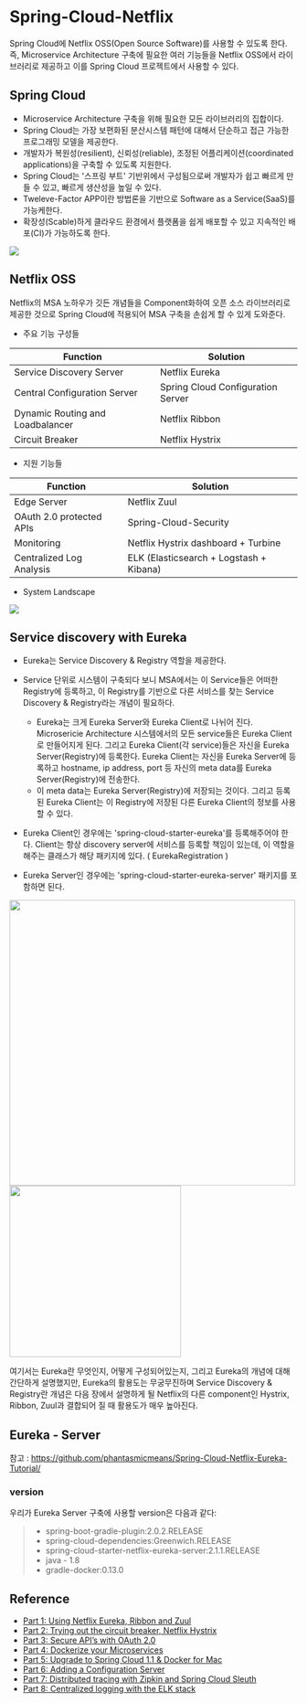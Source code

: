 # Spring-Cloud-Netflix
Spring Cloud에 Netflix OSS(Open Source Software)를 사용할 수 있도록 한다. 즉, Microservice Architecture 구축에 필요한 여러 기능들을 Netflix OSS에서 
라이브러리로 제공하고 이를 Spring Cloud 프로젝트에서 사용할 수 있다.


Spring Cloud
----------------
- Microservice Architecture 구축을 위해 필요한 모든 라이브러리의 집합이다.
- Spring Cloud는 가장 보편화된 분산시스템 패턴에 대해서 단순하고 접근 가능한 프로그래밍 모델을 제공한다.
- 개발자가 복원성(resilient), 신뢰성(reliable), 조정된 어플리케이션(coordinated applications)을 구축할 수 있도록 지원한다.
- Spring Cloud는  '스프링 부트' 기반위에서 구성됨으로써 개발자가 쉽고 빠르게 만들 수 있고, 빠르게 생산성을 높일 수 있다.
- Tweleve-Factor APP이란 방법론을 기반으로 Software as a Service(SaaS)를 가능케한다.
 - 확장성(Scable)하게 클라우드 환경에서 플랫폼을 쉽게 배포할 수 있고 지속적인 배포(CI)가 가능하도록 한다.

<div>
<img src="https://user-images.githubusercontent.com/3222837/57754994-b3c6e900-772a-11e9-8c34-189be4056760.png">
</div>

Netflix OSS
----------------
Netflix의 MSA 노하우가 깃든 개념들을 Component화하여 오픈 소스 라이브러리로 제공한 것으로 Spring Cloud에 적용되어 MSA 구축을 손쉽게 할 수 있게 도와준다.
- 주요 기능 구성들

| Function | Solution | 
| ---------- | --------- | 
| Service Discovery Server | Netflix Eureka | 
| Central Configuration Server | Spring Cloud Configuration Server | 
| Dynamic Routing and Loadbalancer | Netflix Ribbon | 
| Circuit Breaker | Netflix Hystrix | 

- 지원 기능들

| Function | Solution | 
| ---------- | --------- | 
| Edge Server | Netflix Zuul | 
| OAuth 2.0 protected APIs | Spring-Cloud-Security | 
| Monitoring | Netflix Hystrix dashboard + Turbine | 
| Centralized Log Analysis | ELK (Elasticsearch + Logstash + Kibana) | 

- System Landscape
<div>
<img src="https://user-images.githubusercontent.com/3222837/57756430-31402880-772e-11e9-8b6b-95976e2c88c5.png">
</div>

Service discovery with Eureka
----------------
- Eureka는 Service Discovery & Registry 역할을 제공한다. 
- Service 단위로 시스템이 구축되다 보니 MSA에서는 이 Service들은 어떠한 Registry에 등록하고, 이 Registry를 기반으로 다른 서비스를 찾는 Service Discovery & Registry라는 개념이 필요하다.
   - Eureka는 크게 Eureka Server와 Eureka Client로 나뉘어 진다. Microsericie Architecture 시스템에서의 모든 service들은 Eureka Client로 만들어지게 된다. 그리고 Eureka Client(각 service)들은 자신을 Eureka Server(Registry)에 등록한다. Eureka Client는 자신을 Eureka Server에 등록하고 hostname, ip address, port 등 자신의 meta data를 Eureka Server(Registry)에 전송한다.
   - 이 meta data는 Eureka Server(Registry)에 저장되는 것이다. 그리고 등록된 Eureka Client는 이 Registry에 저장된 다른 Eureka Client의 정보를 사용할 수 있다. 

- Eureka Client인 경우에는 'spring-cloud-starter-eureka'를 등록해주어야 한다. Client는 항상 discovery server에 서비스를 등록할 책임이 있는데, 이 역할을 해주는 클래스가 해당 패키지에 있다. ( EurekaRegistration ) 
- Eureka Server인 경우에는 'spring-cloud-starter-eureka-server' 패키지를 포함하면 된다. 
<div>
<img width="500" src="https://user-images.githubusercontent.com/3222837/57757488-8b41ed80-7730-11e9-9dd6-c6f37cb23104.png">
<img width="300" src="https://user-images.githubusercontent.com/3222837/57757678-f7245600-7730-11e9-86b4-5263e6181205.png">
</div>

여기서는 Eureka란 무엇인지, 어떻게 구성되어있는지, 그리고 Eureka의 개념에 대해 간단하게 설명했지만, Eureka의 활용도는 무궁무진하며 Service Discovery & Registry란 개념은 다음 장에서 설명하게 될 Netflix의 다른 component인 Hystrix, Ribbon, Zuul과 결합되어 질 때 활용도가 매우 높아진다.

Eureka - Server
----------------
참고 : https://github.com/phantasmicmeans/Spring-Cloud-Netflix-Eureka-Tutorial/
### version
우리가 Eureka Server 구축에 사용할 version은 다음과 같다:
> - spring-boot-gradle-plugin:2.0.2.RELEASE
> - spring-cloud-dependencies:Greenwich.RELEASE
> - spring-cloud-starter-netflix-eureka-server:2.1.1.RELEASE
> - java - 1.8
> - gradle-docker:0.13.0

Reference
----------------
- [Part 1: Using Netflix Eureka, Ribbon and Zuul](https://callistaenterprise.se/blogg/teknik/2015/04/10/building-microservices-with-spring-cloud-and-netflix-oss-part-1/)
- [Part 2: Trying out the circuit breaker, Netflix Hystrix](https://callistaenterprise.se/blogg/teknik/2015/04/15/building-microservices-with-spring-cloud-and-netflix-oss-part-2/)
- [Part 3: Secure API’s with OAuth 2.0](https://callistaenterprise.se/blogg/teknik/2015/04/27/building-microservices-part-3-secure-APIs-with-OAuth/)
- [Part 4: Dockerize your Microservices](https://callistaenterprise.se/blogg/teknik/2015/06/08/building-microservices-part-4-dockerize-your-microservices/)
- [Part 5: Upgrade to Spring Cloud 1.1 & Docker for Mac](https://callistaenterprise.se/blogg/teknik/2016/09/30/building-microservices-part-5-springcloud11-docker4mac/)
- [Part 6: Adding a Configuration Server](https://callistaenterprise.se/blogg/teknik/2017/05/12/building-microservices-part-6-configuration-server/)
- [Part 7: Distributed tracing with Zipkin and Spring Cloud Sleuth](https://callistaenterprise.se/blogg/teknik/2017/07/29/building-microservices-part-7-distributed-tracing/)
- [Part 8: Centralized logging with the ELK stack](https://callistaenterprise.se/blogg/teknik/2017/09/13/building-microservices-part-8-logging-with-ELK/)
